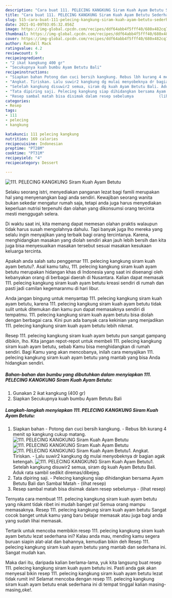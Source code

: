 ```yaml
---
description: "Cara buat 111. PELECING KANGKUNG Siram Kuah Ayam Betutu Sederhana dan Mudah Dibuat"
title: "Cara buat 111. PELECING KANGKUNG Siram Kuah Ayam Betutu Sederhana dan Mudah Dibuat"
slug: 515-cara-buat-111-pelecing-kangkung-siram-kuah-ayam-betutu-sederhana-dan-mudah-dibuat
date: 2021-01-09T03:05:32.056Z
image: https://img-global.cpcdn.com/recipes/ddf64abb4f5fff40/680x482cq70/111-pelecing-kangkung-siram-kuah-ayam-betutu-foto-resep-utama.jpg
thumbnail: https://img-global.cpcdn.com/recipes/ddf64abb4f5fff40/680x482cq70/111-pelecing-kangkung-siram-kuah-ayam-betutu-foto-resep-utama.jpg
cover: https://img-global.cpcdn.com/recipes/ddf64abb4f5fff40/680x482cq70/111-pelecing-kangkung-siram-kuah-ayam-betutu-foto-resep-utama.jpg
author: Randall Mack
ratingvalue: 4.2
reviewcount: 9
recipeingredient:
- "2 ikat kangkung 400 gr"
- "Secukupnya kuah bumbu Ayam Betutu Bali"
recipeinstructions:
- "Siapkan bahan Potong dan cuci bersih kangkung. Rebus lbh kurang 4 menit sp kangkung cukup matang."
- "Angkat. Tiriskan. Lalu suwir2 kangkung dg mulai menyobeknya dr bagian agak ketengah."
- "Setelah kangkung disuwir2 semua, siram dg kuah Ayam Betutu Bali. Aduk rata sambil sedikit diremas/dibejeg."
- "Tata dipiring saji. Pelecing kangkung siap dihidangkan bersama Ayam Betutu Bali dan Sambal Matah           (lihat resep)"
- "Resep sambal matah bisa disimak dalam resep sebelumya           (lihat resep)"
categories:
- Resep
tags:
- 111
- pelecing
- kangkung

katakunci: 111 pelecing kangkung 
nutrition: 169 calories
recipecuisine: Indonesian
preptime: "PT28M"
cooktime: "PT31M"
recipeyield: "4"
recipecategory: Dessert

---
```



![111. PELECING KANGKUNG Siram Kuah Ayam Betutu](https://img-global.cpcdn.com/recipes/ddf64abb4f5fff40/680x482cq70/111-pelecing-kangkung-siram-kuah-ayam-betutu-foto-resep-utama.jpg)

Selaku seorang istri, menyediakan panganan lezat bagi famili merupakan hal yang menyenangkan bagi anda sendiri. Kewajiban seorang  wanita bukan sekedar mengatur rumah saja, tetapi anda juga harus menyediakan keperluan nutrisi terpenuhi dan olahan yang dikonsumsi orang tercinta mesti menggugah selera.

Di waktu  saat ini, kita memang dapat memesan olahan praktis walaupun tidak harus susah mengolahnya dahulu. Tapi banyak juga lho mereka yang selalu ingin menyajikan yang terbaik bagi orang tercintanya. Karena, menghidangkan masakan yang diolah sendiri akan jauh lebih bersih dan kita juga bisa menyesuaikan masakan tersebut sesuai masakan kesukaan keluarga tercinta. 



Apakah anda salah satu penggemar 111. pelecing kangkung siram kuah ayam betutu?. Asal kamu tahu, 111. pelecing kangkung siram kuah ayam betutu merupakan hidangan khas di Indonesia yang saat ini disenangi oleh kebanyakan orang di berbagai daerah di Nusantara. Kalian dapat memasak 111. pelecing kangkung siram kuah ayam betutu kreasi sendiri di rumah dan pasti jadi camilan kegemaranmu di hari libur.

Anda jangan bingung untuk menyantap 111. pelecing kangkung siram kuah ayam betutu, karena 111. pelecing kangkung siram kuah ayam betutu tidak sulit untuk ditemukan dan kamu pun dapat memasaknya sendiri di tempatmu. 111. pelecing kangkung siram kuah ayam betutu bisa diolah dengan berbagai cara. Kini pun ada banyak cara kekinian yang menjadikan 111. pelecing kangkung siram kuah ayam betutu lebih nikmat.

Resep 111. pelecing kangkung siram kuah ayam betutu pun sangat gampang dibikin, lho. Kita jangan repot-repot untuk membeli 111. pelecing kangkung siram kuah ayam betutu, sebab Kamu bisa menghidangkan di rumah sendiri. Bagi Kamu yang akan mencobanya, inilah cara menyajikan 111. pelecing kangkung siram kuah ayam betutu yang mantab yang bisa Anda hidangkan sendiri.

<!--inarticleads1-->

##### Bahan-bahan dan bumbu yang dibutuhkan dalam menyiapkan 111. PELECING KANGKUNG Siram Kuah Ayam Betutu:

1. Gunakan 2 ikat kangkung (400 gr)
1. Siapkan Secukupnya kuah bumbu Ayam Betutu Bali




<!--inarticleads2-->

##### Langkah-langkah menyiapkan 111. PELECING KANGKUNG Siram Kuah Ayam Betutu:

1. Siapkan bahan - Potong dan cuci bersih kangkung. - Rebus lbh kurang 4 menit sp kangkung cukup matang.
<img src="https://img-global.cpcdn.com/steps/4b7f845eb687a677/160x128cq70/111-pelecing-kangkung-siram-kuah-ayam-betutu-langkah-memasak-1-foto.jpg" alt="111. PELECING KANGKUNG Siram Kuah Ayam Betutu"><img src="https://img-global.cpcdn.com/steps/a78c9cc383e04ce5/160x128cq70/111-pelecing-kangkung-siram-kuah-ayam-betutu-langkah-memasak-1-foto.jpg" alt="111. PELECING KANGKUNG Siram Kuah Ayam Betutu"><img src="https://img-global.cpcdn.com/steps/7adf6abb2660388a/160x128cq70/111-pelecing-kangkung-siram-kuah-ayam-betutu-langkah-memasak-1-foto.jpg" alt="111. PELECING KANGKUNG Siram Kuah Ayam Betutu">1. Angkat. Tiriskan. - Lalu suwir2 kangkung dg mulai menyobeknya dr bagian agak ketengah.
<img src="https://img-global.cpcdn.com/steps/5b769244eb78a8ef/160x128cq70/111-pelecing-kangkung-siram-kuah-ayam-betutu-langkah-memasak-2-foto.jpg" alt="111. PELECING KANGKUNG Siram Kuah Ayam Betutu">1. Setelah kangkung disuwir2 semua, siram dg kuah Ayam Betutu Bali. Aduk rata sambil sedikit diremas/dibejeg.
1. Tata dipiring saji. - Pelecing kangkung siap dihidangkan bersama Ayam Betutu Bali dan Sambal Matah -           (lihat resep)
1. Resep sambal matah bisa disimak dalam resep sebelumya -           (lihat resep)




Ternyata cara membuat 111. pelecing kangkung siram kuah ayam betutu yang nikamt tidak ribet ini mudah banget ya! Semua orang mampu memasaknya. Resep 111. pelecing kangkung siram kuah ayam betutu Sangat cocok banget untuk kamu yang baru belajar memasak atau juga bagi anda yang sudah lihai memasak.

Tertarik untuk mencoba membikin resep 111. pelecing kangkung siram kuah ayam betutu lezat sederhana ini? Kalau anda mau, mending kamu segera buruan siapin alat-alat dan bahannya, kemudian bikin deh Resep 111. pelecing kangkung siram kuah ayam betutu yang mantab dan sederhana ini. Sangat mudah kan. 

Maka dari itu, daripada kalian berlama-lama, yuk kita langsung buat resep 111. pelecing kangkung siram kuah ayam betutu ini. Pasti anda gak akan menyesal bikin resep 111. pelecing kangkung siram kuah ayam betutu lezat tidak rumit ini! Selamat mencoba dengan resep 111. pelecing kangkung siram kuah ayam betutu enak sederhana ini di tempat tinggal kalian masing-masing,oke!.

